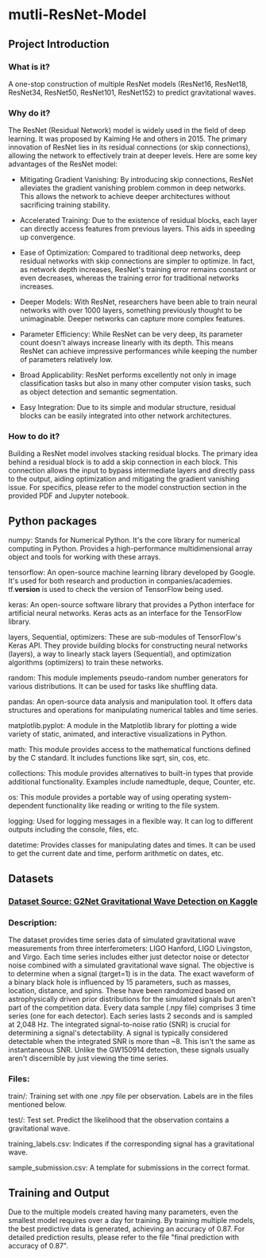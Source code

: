 # mutli-ResNet-Model

## Project Introduction

### What is it?
A one-stop construction of multiple ResNet models (ResNet16, ResNet18, ResNet34, ResNet50, ResNet101, ResNet152) to predict gravitational waves.

###  Why do it?
The ResNet (Residual Network) model is widely used in the field of deep learning. It was proposed by Kaiming He and others in 2015. The primary innovation of ResNet lies in its residual connections (or skip connections), allowing the network to effectively train at deeper levels. Here are some key advantages of the ResNet model:

- Mitigating Gradient Vanishing: By introducing skip connections, ResNet alleviates the gradient vanishing problem common in deep networks. This allows the network to achieve deeper architectures without sacrificing training stability.

- Accelerated Training: Due to the existence of residual blocks, each layer can directly access features from previous layers. This aids in speeding up convergence.

- Ease of Optimization: Compared to traditional deep networks, deep residual networks with skip connections are simpler to optimize. In fact, as network depth increases, ResNet's training error remains constant or even decreases, whereas the training error for traditional networks increases.

- Deeper Models: With ResNet, researchers have been able to train neural networks with over 1000 layers, something previously thought to be unimaginable. Deeper networks can capture more complex features.

- Parameter Efficiency: While ResNet can be very deep, its parameter count doesn't always increase linearly with its depth. This means ResNet can achieve impressive performances while keeping the number of parameters relatively low.

- Broad Applicability: ResNet performs excellently not only in image classification tasks but also in many other computer vision tasks, such as object detection and semantic segmentation.

- Easy Integration: Due to its simple and modular structure, residual blocks can be easily integrated into other network architectures.

###  How to do it?
Building a ResNet model involves stacking residual blocks. The primary idea behind a residual block is to add a skip connection in each block. This connection allows the input to bypass intermediate layers and directly pass to the output, aiding optimization and mitigating the gradient vanishing issue. For specifics, please refer to the model construction section in the provided PDF and Jupyter notebook.


## Python packages

numpy: Stands for Numerical Python. It's the core library for numerical computing in Python. Provides a high-performance multidimensional array object and tools for working with these arrays.

tensorflow: An open-source machine learning library developed by Google. It's used for both research and production in companies/academies. tf.__version__ is used to check the version of TensorFlow being used.

keras: An open-source software library that provides a Python interface for artificial neural networks. Keras acts as an interface for the TensorFlow library.

layers, Sequential, optimizers: These are sub-modules of TensorFlow's Keras API. They provide building blocks for constructing neural networks (layers), a way to linearly stack layers (Sequential), and optimization algorithms (optimizers) to train these networks.

random: This module implements pseudo-random number generators for various distributions. It can be used for tasks like shuffling data.

pandas: An open-source data analysis and manipulation tool. It offers data structures and operations for manipulating numerical tables and time series.

matplotlib.pyplot: A module in the Matplotlib library for plotting a wide variety of static, animated, and interactive visualizations in Python.

math: This module provides access to the mathematical functions defined by the C standard. It includes functions like sqrt, sin, cos, etc.

collections: This module provides alternatives to built-in types that provide additional functionality. Examples include namedtuple, deque, Counter, etc.

os: This module provides a portable way of using operating system-dependent functionality like reading or writing to the file system.

logging: Used for logging messages in a flexible way. It can log to different outputs including the console, files, etc.

datetime: Provides classes for manipulating dates and times. It can be used to get the current date and time, perform arithmetic on dates, etc.

## Datasets

### [Dataset Source: G2Net Gravitational Wave Detection on Kaggle](https://www.kaggle.com/competitions/g2net-gravitational-wave-detection/data)

### Description:

The dataset provides time series data of simulated gravitational wave measurements from three interferometers: LIGO Hanford, LIGO Livingston, and Virgo.
Each time series includes either just detector noise or detector noise combined with a simulated gravitational wave signal. The objective is to determine when a signal (target=1) is in the data.
The exact waveform of a binary black hole is influenced by 15 parameters, such as masses, location, distance, and spins. These have been randomized based on astrophysically driven prior distributions for the simulated signals but aren't part of the competition data.
Every data sample (.npy file) comprises 3 time series (one for each detector). Each series lasts 2 seconds and is sampled at 2,048 Hz.
The integrated signal-to-noise ratio (SNR) is crucial for determining a signal's detectability. A signal is typically considered detectable when the integrated SNR is more than ~8. This isn't the same as instantaneous SNR. Unlike the GW150914 detection, these signals usually aren't discernible by just viewing the time series.

### Files:

train/: Training set with one .npy file per observation. Labels are in the files mentioned below.

test/: Test set. Predict the likelihood that the observation contains a gravitational wave.

training_labels.csv: Indicates if the corresponding signal has a gravitational wave.

sample_submission.csv: A template for submissions in the correct format.


## Training and Output

Due to the multiple models created having many parameters, even the smallest model requires over a day for training. By training multiple models, the best predictive data is generated, achieving an accuracy of 0.87. For detailed prediction results, please refer to the file "final prediction with accuracy of 0.87".





